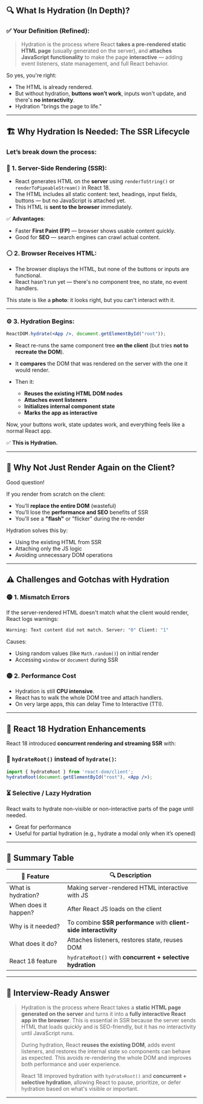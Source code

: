
## 🔍 What Is Hydration (In Depth)?

### ✅ Your Definition (Refined):

> Hydration is the process where React **takes a pre-rendered static HTML page** (usually generated on the server), and **attaches JavaScript functionality** to make the page **interactive** — adding event listeners, state management, and full React behavior.

So yes, you're right:

* The HTML is already rendered.
* But without hydration, **buttons won’t work**, inputs won't update, and there's **no interactivity**.
* Hydration "brings the page to life."

---

## 🏗️ Why Hydration Is Needed: The SSR Lifecycle

### Let’s break down the process:

### 🧱 1. **Server-Side Rendering (SSR)**:

* React generates HTML on the **server** using `renderToString()` or `renderToPipeableStream()` in React 18.
* The HTML includes all static content: text, headings, input fields, buttons — but no JavaScript is attached yet.
* This HTML is **sent to the browser** immediately.

✅ **Advantages**:

* Faster **First Paint (FP)** — browser shows usable content quickly.
* Good for **SEO** — search engines can crawl actual content.

### ⚪ 2. **Browser Receives HTML**:

* The browser displays the HTML, but none of the buttons or inputs are functional.
* React hasn't run yet — there's no component tree, no state, no event handlers.

This state is like a **photo**: it looks right, but you can't interact with it.

---

### ⚙️ 3. **Hydration Begins**:

```jsx
ReactDOM.hydrate(<App />, document.getElementById("root"));
```

* React re-runs the same component tree **on the client** (but tries **not to recreate the DOM**).
* It **compares** the DOM that was rendered on the server with the one it would render.
* Then it:

  * **Reuses the existing HTML DOM nodes**
  * **Attaches event listeners**
  * **Initializes internal component state**
  * **Marks the app as interactive**

Now, your buttons work, state updates work, and everything feels like a normal React app.

✅ **This is Hydration.**

---

## 🎯 Why Not Just Render Again on the Client?

Good question!

If you render from scratch on the client:

* You’ll **replace the entire DOM** (wasteful)
* You’ll lose the **performance and SEO** benefits of SSR
* You'll see a **"flash"** or "flicker" during the re-render

Hydration solves this by:

* Using the existing HTML from SSR
* Attaching only the JS logic
* Avoiding unnecessary DOM operations

---

## ⚠️ Challenges and Gotchas with Hydration

### 🟡 1. **Mismatch Errors**

If the server-rendered HTML doesn't match what the client would render, React logs warnings:

```bash
Warning: Text content did not match. Server: "0" Client: "1"
```

Causes:

* Using random values (like `Math.random()`) on initial render
* Accessing `window` or `document` during SSR

### 🟡 2. **Performance Cost**

* Hydration is still **CPU intensive**.
* React has to walk the whole DOM tree and attach handlers.
* On very large apps, this can delay Time to Interactive (TTI).

---

## 🚀 React 18 Hydration Enhancements

React 18 introduced **concurrent rendering and streaming SSR** with:

### 🧩 `hydrateRoot()` instead of `hydrate()`:

```jsx
import { hydrateRoot } from 'react-dom/client';
hydrateRoot(document.getElementById("root"), <App />);
```

### ⏳ **Selective / Lazy Hydration**

React waits to hydrate non-visible or non-interactive parts of the page until needed.

* Great for performance
* Useful for partial hydration (e.g., hydrate a modal only when it’s opened)

---

## 🧾 Summary Table

| 🔸 Feature           | 🔍 Description                                                    |
| -------------------- | ----------------------------------------------------------------- |
| What is hydration?   | Making server-rendered HTML interactive with JS                   |
| When does it happen? | After React JS loads on the client                                |
| Why is it needed?    | To combine **SSR performance** with **client-side interactivity** |
| What does it do?     | Attaches listeners, restores state, reuses DOM                    |
| React 18 feature     | `hydrateRoot()` with **concurrent + selective hydration**         |

---

## 📝 Interview-Ready Answer

> Hydration is the process where React takes a **static HTML page generated on the server** and turns it into a **fully interactive React app in the browser**. This is essential in SSR because the server sends HTML that loads quickly and is SEO-friendly, but it has no interactivity until JavaScript runs.
>
> During hydration, React **reuses the existing DOM**, adds event listeners, and restores the internal state so components can behave as expected. This avoids re-rendering the whole DOM and improves both performance and user experience.
>
> React 18 improved hydration with `hydrateRoot()` and **concurrent + selective hydration**, allowing React to pause, prioritize, or defer hydration based on what's visible or important.

---